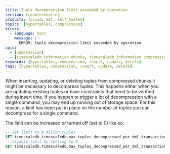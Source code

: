 ```yaml
---
title: Tuple decompression limit exceeded by operation
section: troubleshooting
products: [cloud, mst, self_hosted]
topics: [hypertables, compression]
errors:
  - language: text
    message: |-
      ERROR: tuple decompression limit exceeded by operation
apis:
  - [compression]
  - [timescaledb_information.chunks, timescaledb_information.compression_settings]
keywords: [hypertables, compression, insert, update, delete]
tags: [hypertables, compression, insert, update, delete]
---
```


<!---
* Use this format for writing troubleshooting sections:
 - Cause: What causes the problem?
 - Consequence: What does the user see when they hit this problem?
 - Fix/Workaround: What can the user do to fix or work around the problem?
   Provide a "Resolving" Procedure if required.
 - Result: When the user applies the fix, what is the result when the same
   action is applied?
* Copy this comment at the top of every troubleshooting page
-->

When inserting, updating, or deleting tuples from compressed chunks it might be necessary to decompress tuples. This happens either when you are updating existing tuples or have constraints that need to be verified during insert time. If you happen to trigger a lot of decompression with a single command, you may end up running out of storage space. For this reason, a limit has been put in place on the number of tuples you can decompress for a single command.

The limit can be increased or turned off (set to 0) like so:

```sql
-- set limit to a milion tuples
SET timescaledb.timescaledb.max_tuples_decompressed_per_dml_transaction TO 1000000;
-- disable limit by setting to 0
SET timescaledb.timescaledb.max_tuples_decompressed_per_dml_transaction TO 0;
```
